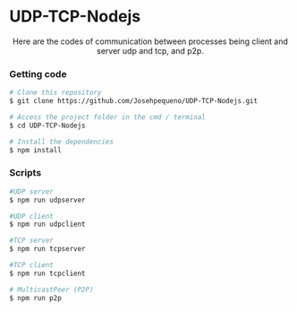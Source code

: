 # UDP-TCP-Nodejs
<p align="center">Here are the codes of communication between processes being client and server udp and tcp, and p2p.</p>

### Getting code

```bash
# Clone this repository
$ git clone https://github.com/Josehpequeno/UDP-TCP-Nodejs.git

# Access the project folder in the cmd / terminal
$ cd UDP-TCP-Nodejs

# Install the dependencies
$ npm install
```

### Scripts
```bash
#UDP server
$ npm run udpserver

#UDP client
$ npm run udpclient

#TCP server
$ npm run tcpserver

#TCP client
$ npm run tcpclient

# MulticastPeer (P2P)
$ npm run p2p
```
